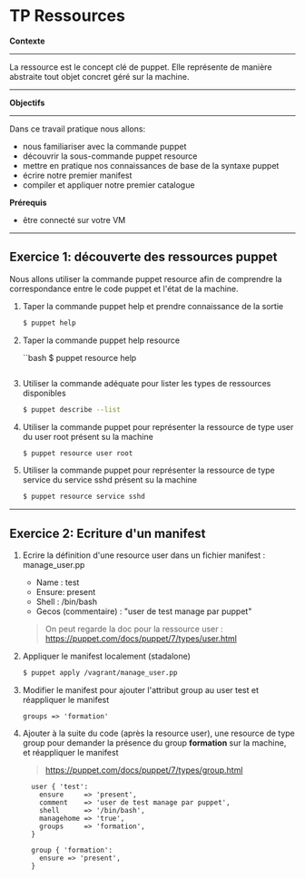 # TP Ressources

**Contexte**

---

La ressource est le concept clé de puppet. Elle représente de manière abstraite tout objet concret géré sur la machine.

---

**Objectifs**

---

Dans ce travail pratique nous allons:

- nous familiariser avec la commande puppet
- découvrir la sous-commande puppet resource
- mettre en pratique nos connaissances de base de la syntaxe puppet
- écrire notre premier manifest
- compiler et appliquer notre premier catalogue

**Prérequis**

- être connecté sur votre VM

---

## Exercice 1: découverte des ressources puppet
Nous allons utiliser la commande puppet resource afin de comprendre la correspondance entre le code puppet et l'état de la machine.

1. Taper la commande puppet help et prendre connaissance de la sortie

    ```bash
    $ puppet help
    ```
2. Taper la commande puppet help resource

    ``bash
    $ puppet resource help
    ```

3. Utiliser la commande adéquate pour lister les types de ressources disponibles

    ```bash
    $ puppet describe --list
    ```

4. Utiliser la commande puppet pour représenter la ressource de type user du user root présent su la machine 

    ```bash
    $ puppet resource user root
    ```

5. Utiliser la commande puppet pour représenter la ressource de type service du service sshd présent su la machine 

    ```bash
    $ puppet resource service sshd
    ```

---

## Exercice 2: Ecriture d'un manifest

1. Ecrire la définition d'une resource user dans un fichier manifest : manage_user.pp
   - Name : test
   - Ensure: present
   - Shell : /bin/bash
   - Gecos (commentaire) : "user de test manage par puppet"

   > On peut regarde la doc pour la ressource user : https://puppet.com/docs/puppet/7/types/user.html

2. Appliquer le manifest localement (stadalone)

    ```bash
    $ puppet apply /vagrant/manage_user.pp
    ```

3. Modifier le manifest pour ajouter l'attribut group au user test et réappliquer le manifest

   ```puppet
   groups => 'formation'
   ```

4. Ajouter à la suite du code (après la resource user), une resource de type group pour demander la présence du group **formation** sur la machine, et réappliquer le manifest

    > https://puppet.com/docs/puppet/7/types/group.html

    ```puppet
      user { 'test':
        ensure     => 'present',
        comment    => 'user de test manage par puppet',
        shell      => '/bin/bash',
        managehome => 'true',
        groups     => 'formation',
      }
      
      group { 'formation':
        ensure => 'present',
      }
      ```
